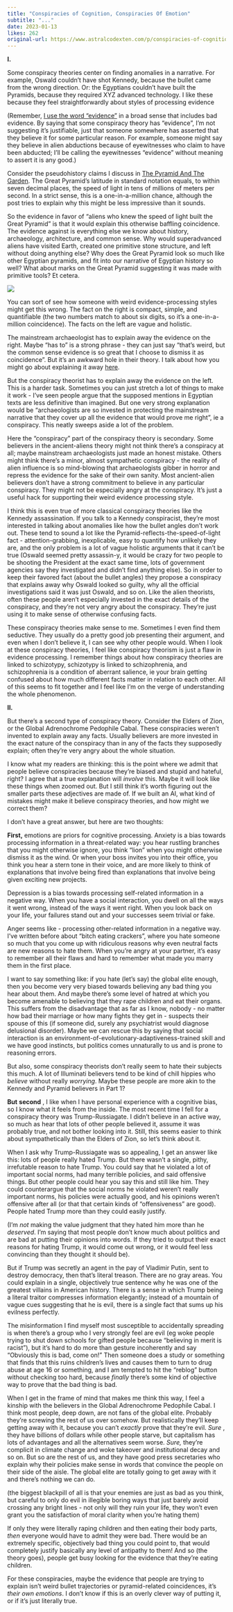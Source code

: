 ```yaml
---
title: "Conspiracies of Cognition, Conspiracies Of Emotion"
subtitle: "..."
date: 2023-01-13
likes: 262
original-url: https://www.astralcodexten.com/p/conspiracies-of-cognition-conspiracies
---
```

**I.**

Some conspiracy theories center on finding anomalies in a narrative. For example, Oswald couldn’t have shot Kennedy, because the bullet came from the wrong direction. Or: the Egyptians couldn’t have built the Pyramids, because they required XYZ advanced technology. I like these because they feel straightforwardly about styles of processing evidence 

(Remember, [I use the word “evidence”](https://astralcodexten.substack.com/p/the-phrase-no-evidence-is-a-red-flag) in a broad sense that includes bad evidence. By saying that some conspiracy theory has “evidence”, I’m not suggesting it’s justifiable, just that someone somewhere has asserted that they believe it for some particular reason. For example, someone might say they believe in alien abductions because of eyewitnesses who claim to have been abducted; I’ll be calling the eyewitnesses “evidence” without meaning to assert it is any good.) 

Consider the pseudohistory claims I discuss in [The Pyramid And The Garden](https://slatestarcodex.com/2016/11/05/the-pyramid-and-the-garden/). The Great Pyramid’s latitude in standard notation equals, to within seven decimal places, the speed of light in tens of millions of meters per second. In a strict sense, this is a one-in-a-million chance, although the post tries to explain why this might be less impressive than it sounds.

So the evidence in favor of “aliens who knew the speed of light built the Great Pyramid” is that it would explain this otherwise baffling coincidence. The evidence against is everything else we know about history, archaeology, architecture, and common sense. Why would superadvanced aliens have visited Earth, created one primitive stone structure, and left without doing anything else? Why does the Great Pyramid look so much like other Egyptian pyramids, and fit into our narrative of Egyptian history so well? What about marks on the Great Pyramid suggesting it was made with primitive tools? Et cetera.

[![](https://substackcdn.com/image/fetch/w_1456,c_limit,f_auto,q_auto:good,fl_progressive:steep/https%3A%2F%2Fsubstack-post-media.s3.amazonaws.com%2Fpublic%2Fimages%2F2c5ba872-a7eb-44c5-a957-ef15a3bcbc15_599x387.png)](https://substackcdn.com/image/fetch/f_auto,q_auto:good,fl_progressive:steep/https%3A%2F%2Fsubstack-post-media.s3.amazonaws.com%2Fpublic%2Fimages%2F2c5ba872-a7eb-44c5-a957-ef15a3bcbc15_599x387.png)

You can sort of see how someone with weird evidence-processing styles might get this wrong. The fact on the right is compact, simple, and quantifiable (the two numbers match to about six digits, so it’s a one-in-a-million coincidence). The facts on the left are vague and holistic. 

The mainstream archaeologist has to explain away the evidence on the right. Maybe “has to” is a strong phrase - they can just say “that’s weird, but the common sense evidence is so great that I choose to dismiss it as coincidence”. But it’s an awkward hole in their theory. I talk about how you might go about explaining it away [here](https://slatestarcodex.com/2016/11/05/the-pyramid-and-the-garden/).

But the conspiracy theorist has to explain away the evidence on the left. This is a harder task. Sometimes you can just stretch a lot of things to make it work - I’ve seen people argue that the supposed mentions in Egyptian texts are less definitive than imagined. But one very strong explanation would be “archaeologists are so invested in protecting the mainstream narrative that they cover up all the evidence that would prove me right”, ie a conspiracy. This neatly sweeps aside a lot of the problem.

Here the “conspiracy” part of the conspiracy theory is secondary. Some believers in the ancient-aliens theory might not think there’s a conspiracy at all; maybe mainstream archaeologists just made an honest mistake. Others might think there’s a minor, almost sympathetic conspiracy - the reality of alien influence is so mind-blowing that archaeologists gibber in horror and repress the evidence for the sake of their own sanity. Most ancient-alien believers don’t have a strong commitment to believe in any particular conspiracy. They might not be especially angry at the conspiracy. It’s just a useful hack for supporting their weird evidence processing style.

I think this is even true of more classical conspiracy theories like the Kennedy assassination. If you talk to a Kennedy conspiracist, they’re most interested in talking about anomalies like how the bullet angles don’t work out. These tend to sound a lot like the Pyramid-reflects-the-speed-of-light fact - attention-grabbing, inexplicable, easy to quantify how unlikely they are, and the only problem is a lot of vague holistic arguments that it can’t be true (Oswald seemed pretty assassin-y, it would be crazy for two people to be shooting the President at the exact same time, lots of government agencies say they investigated and didn’t find anything else). So in order to keep their favored fact (about the bullet angles) they propose a conspiracy that explains away why Oswald looked so guilty, why all the official investigations said it was just Oswald, and so on. Like the alien theorists, often these people aren’t especially invested in the exact details of the conspiracy, and they’re not very angry about the conspiracy. They’re just using it to make sense of otherwise confusing facts.

These conspiracy theories make sense to me. Sometimes I even find them seductive. They usually do a pretty good job presenting their argument, and even when I don’t believe it, I can see why other people would. When I look at these conspiracy theories, I feel like conspiracy theorism is just a flaw in evidence processing. I remember things about how conspiracy theories are linked to schizotypy, schizotypy is linked to schizophrenia, and schizophrenia is a condition of aberrant salience, ie your brain getting confused about how much different facts matter in relation to each other. All of this seems to fit together and I feel like I’m on the verge of understanding the whole phenomenon.

 **II.**

But there’s a second type of conspiracy theory. Consider the Elders of Zion, or the Global Adrenochrome Pedophile Cabal. These conspiracies weren’t invented to explain away any facts. Usually believers are more invested in the exact nature of the conspiracy than in any of the facts they supposedly explain; often they’re very angry about the whole situation.

I know what my readers are thinking: this is the point where we admit that people believe conspiracies because they’re biased and stupid and hateful, right? I agree that a true explanation will _involve_ this. Maybe it will look like these things when zoomed out. But I still think it’s worth figuring out the smaller parts these adjectives are made of. If we built an AI, what kind of mistakes might make it believe conspiracy theories, and how might we correct them?

I don’t have a great answer, but here are two thoughts:

 **First,** emotions are priors for cognitive processing. Anxiety is a bias towards processing information in a threat-related way: you hear rustling branches that you might otherwise ignore, you think “lion” when you might otherwise dismiss it as the wind. Or when your boss invites you into their office, you think you hear a stern tone in their voice, and are more likely to think of explanations that involve being fired than explanations that involve being given exciting new projects.

Depression is a bias towards processing self-related information in a negative way. When you have a social interaction, you dwell on all the ways it went wrong, instead of the ways it went right. When you look back on your life, your failures stand out and your successes seem trivial or fake.

Anger seems like - processing other-related information in a negative way. I’ve written before about “bitch eating crackers”, where you hate someone so much that you come up with ridiculous reasons why even neutral facts are new reasons to hate them. When you’re angry at your partner, it’s easy to remember all their flaws and hard to remember what made you marry them in the first place.

I want to say something like: if you hate (let’s say) the global elite enough, then you become very very biased towards believing any bad thing you hear about them. And maybe there’s some level of hatred at which you become amenable to believing that they rape children and eat their organs. This suffers from the disadvantage that as far as I know, nobody - no matter how bad their marriage or how many fights they get in - suspects their spouse of this (if someone did, surely any psychiatrist would diagnose delusional disorder). Maybe we can rescue this by saying that social interaction is an environment-of-evolutionary-adaptiveness-trained skill and we have good instincts, but politics comes unnaturally to us and is prone to reasoning errors.

But also, some conspiracy theorists don’t really seem to hate their subjects this much. A lot of Illuminati believers tend to be kind of chill hippies who _believe_ without really _worrying_. Maybe these people are more akin to the Kennedy and Pyramid believers in Part 1?

 **But** **second** , I like when I have personal experience with a cognitive bias, so I know what it feels from the inside. The most recent time I fell for a conspiracy theory was Trump-Russiagate. I didn’t believe in an active way, so much as hear that lots of other people believed it, assume it was probably true, and not bother looking into it. Still, this seems easier to think about sympathetically than the Elders of Zion, so let’s think about it.

When I ask why Trump-Russiagate was so appealing, I get an answer like this: lots of people really hated Trump. But there wasn’t a single, pithy, irrefutable reason to hate Trump. You could say that he violated a lot of important social norms, had many terrible policies, and said offensive things. But other people could hear you say this and still like him. They could counterargue that the social norms he violated weren’t really important norms, his policies were actually good, and his opinions weren’t offensive after all (or that that certain kinds of “offensiveness” are good). People hated Trump more than they could easily justify.

(I’m _not_ making the value judgment that they hated him more than he _deserved_. I’m saying that most people don’t know much about politics and are bad at putting their opinions into words. If they tried to output their exact reasons for hating Trump, it would come out wrong, or it would feel less convincing than they thought it should be).

But if Trump was secretly an agent in the pay of Vladimir Putin, sent to destroy democracy, then that’s literal treason. There are no gray areas. You could explain in a single, objectively true sentence why he was one of the greatest villains in American history. There is a sense in which Trump being a literal traitor compresses information elegantly; instead of a mountain of vague cues suggesting that he is evil, there is a single fact that sums up his evilness perfectly.

The misinformation I find myself most susceptible to accidentally spreading is when there’s a group who I very strongly feel are evil (eg woke people trying to shut down schools for gifted people because “believing in merit is racist”), but it’s hard to do more than gesture incoherently and say “Obviously this is bad, come on!” Then someone does a study or something that finds that this ruins children’s lives and causes them to turn to drug abuse at age 16 or something, and I am tempted to hit the “reblog” button without checking too hard, because _finally_ there’s some kind of objective way to prove that the bad thing is bad.

When I get in the frame of mind that makes me think this way, I feel a kinship with the believers in the Global Adrenochrome Pedophile Cabal. I think most people, deep down, are not fans of the global elite. Probably they’re screwing the rest of us over somehow. But realistically they’ll keep getting away with it, because you can’t _exactly_ prove that they’re evil. _Sure_ , they have billions of dollars while other people starve, but capitalism has lots of advantages and all the alternatives seem worse. _Sure,_ they’re complicit in climate change and woke takeover and institutional decay and so on. But so are the rest of us, and they have good press secretaries who explain why their policies make sense in words that convince the people on their side of the aisle. The global elite are totally going to get away with it and there’s nothing we can do.

(the biggest blackpill of all is that your enemies are just as bad as you think, but careful to only do evil in illegible boring ways that just barely avoid crossing any bright lines - not only will they ruin your life, they won’t even grant you the satisfaction of moral clarity when you’re hating them)

If only they were literally raping children and then eating their body parts, _then_ everyone would have to admit they were bad. There would be an extremely specific, objectively bad thing you could point to, that would completely justify basically any level of antipathy to them! And so (the theory goes), people get busy looking for the evidence that they’re eating children.

For these conspiracies, maybe the evidence that people are trying to explain isn’t weird bullet trajectories or pyramid-related coincidences, it’s _their own emotions_. I don’t know if this is an overly clever way of putting it, or if it’s just literally true.
